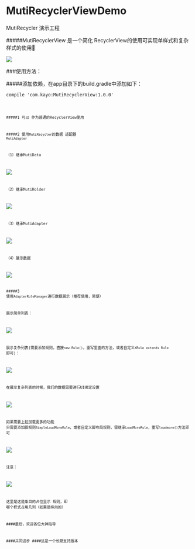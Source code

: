 # MutiRecyclerViewDemo
MutiRecycler 演示工程

#####MutiRecyclerView 是一个简化 RecyclerView的使用可实现单样式和复杂样式的使用

![](https://github.com/kayoSun/MutiRecyclerViewDemo/blob/master/pics/E01A5DB2-008C-473B-AC18-BD96900A28E5.png)

###使用方法：

#####添加依赖，在app目录下的build.gradle中添加如下：

 <pre><code>compile 'com.kayo:MutiRecyclerView:1.0.0'<code></pre>


#####1 可以 作为普通的RecyclerView使用

#####2 使用`MutiRecycler`的数据 适配器 `MutiAdapter`

（1）继承MutiData

![](https://github.com/kayoSun/MutiRecyclerViewDemo/blob/master/pics/data.png)

（2）继承MutiHolder

![](https://github.com/kayoSun/MutiRecyclerViewDemo/blob/master/pics/holder.png)

（3）继承MutiAdapter

![](https://github.com/kayoSun/MutiRecyclerViewDemo/blob/master/pics/sim_adapter.png)

（4）展示数据

![](https://github.com/kayoSun/MutiRecyclerViewDemo/blob/master/pics/sim.png)

#####3 使用`AdapterRuleManager`进行数据展示（推荐使用，简便）

展示简单列表：

![](https://github.com/kayoSun/MutiRecyclerViewDemo/blob/master/pics/manager_sim.png)

展示复杂列表(需要添加规则，直接`new Rule()`，重写里面的方法，或者自定义`XRule extends Rule` 即可)：

![](https://github.com/kayoSun/MutiRecyclerViewDemo/blob/master/pics/manager_muti.png)

在展示复杂列表的时候，我们的数据需要进行UI绑定设置

![](https://github.com/kayoSun/MutiRecyclerViewDemo/blob/master/pics/manager_muti_data.png)

如果需要上拉加载更多的功能 只需要添加脚规则`SimpleLoadMoreRule`，或者自定义脚布局规则，需继承`LoadMoreRule`，重写`loadmore()`方法即可

![](https://github.com/kayoSun/MutiRecyclerViewDemo/blob/master/pics/add_footer.png)

注意：

![](https://github.com/kayoSun/MutiRecyclerViewDemo/blob/master/pics/recycler_layoutmanager.png)

这里是这是条目的占位显示 规则，即 哪个样式占用几列（如果是纵向的）



####最后，欢迎各位大神指导

####共同进步
####这是一个长期支持版本


